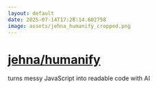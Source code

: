 ```yaml
---
layout: default
date: 2025-07-14T17:28:14.602758
image: assets/jehna_humanify_cropped.png
---
```


# [jehna/humanify](https://github.com/jehna/humanify)

turns messy JavaScript into readable code with AI
